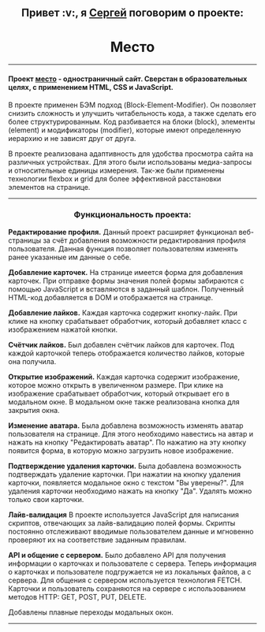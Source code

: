 <h2 align="center">Привет :v:, я <a href="https://vk.com/sergey.polenov/" target="_blank">Сергей</a> поговорим о проекте:</h2>
<h1 align="center">Место</h1>

---

#### Проект [место](https://sengeer.github.io/mesto/) - одностраничный сайт. Сверстан в образовательных целях, с применением HTML, CSS и JavaScript.

В проекте применен БЭМ подход (Block-Element-Modifier). Он позволяет снизить сложность и улучшить читабельность кода, а также сделать его более структурированным.
Код разбивается на блоки (block), элементы (element) и модификаторы (modifier), которые имеют определенную иерархию и не зависят друг от друга.

В проекте реализована адаптивность для удобства просмотра сайта на различных устройствах. Для этого были использованы медиа-запросы и относительные единицы измерения. Так-же были применены технологии flexbox и grid для более эффективной расстановки элементов на странице.

---
<h3 align="center">Функциональность проекта:</h3>

<b>Редактирование профиля.</b> Данный проект расширяет функционал веб-страницы за счёт добавления возможности редактирования профиля пользователя. Данная функция позволяет пользователям изменять ранее указанные им данные о себе.

<b>Добавление карточек.</b> На странице имеется форма для добавления карточек. При отправке формы значения полей формы забираются с помощью JavaScript и вставляются в заданный шаблон. Полученный HTML-код добавляется в DOM и отображается на странице.

<b>Добавление лайков.</b> Каждая карточка содержит кнопку-лайк. При клике на кнопку срабатывает обработчик, который добавляет класс с изображением нажатой кнопки.

<b>Счётчик лайков.</b> Был добавлен счётчик лайков для карточек. Под каждой карточкой теперь отображается количество лайков, которые она получила.

<b>Открытие изображений.</b> Каждая карточка содержит изображение, которое можно открыть в увеличенном размере. При клике на изображение срабатывает обработчик, который открывает его в модальном окне. В модальном окне также реализована кнопка для закрытия окна.

<b>Изменение аватара.</b> Была добавлена возможность изменять аватар пользователя на странице. Для этого необходимо навестись на автар и нажать на кнопку "Редактировать аватар". По нажатию на эту кнопку появится форма, в которую можно загрузить новое изображение.

<b>Подтверждение удаления карточки.</b> Была добавлена возможность подтверждать удаление карточки. При нажатии на кнопку удаления карточки, появляется модальное окно с текстом "Вы уверены?". Для удаления карточки необходимо нажать на кнопку "Да". Удалять можно только свои карточки.

<b>Лайв-валидация</b> В проекте используется JavaScript для написания скриптов, отвечающих за лайв-валидацию полей формы. Скрипты постоянно отслеживают вводимые пользователем данные и мгновенно проверяют их на соответствие заданным правилам.

<b>API и общение с сервером.</b> Было добавлено API для получения информации о карточках и пользователе с сервера. Теперь информация о карточках и пользователе подгружается не из локальных файлов, а с сервера. Для общения с сервером используется технология FETCH. Карточки и пользователь сохраняются на сервере с использованием методов HTTP: GET, POST, PUT, DELETE.

Добавлены плавные переходы модальных окон.

---
